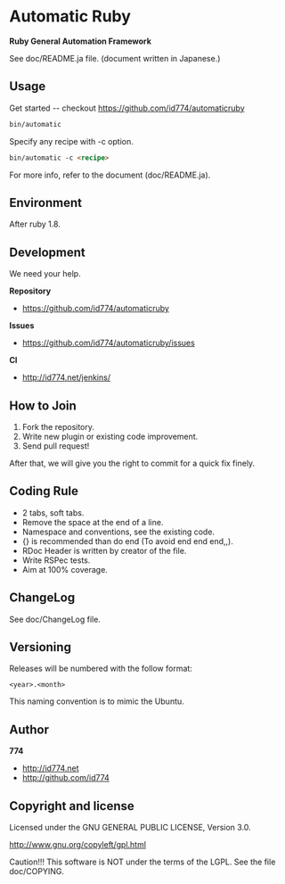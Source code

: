 Automatic Ruby
==============

**Ruby General Automation Framework**

See doc/README.ja file.
(document written in Japanese.)


Usage
-----

Get started -- checkout https://github.com/id774/automaticruby

``` html
bin/automatic
```

Specify any recipe with -c option.

``` html
bin/automatic -c <recipe>
```

For more info, refer to the document (doc/README.ja).


Environment
-----------

After ruby 1.8.


Development
-----------

We need your help.

**Repository**

+ https://github.com/id774/automaticruby

**Issues**

+ https://github.com/id774/automaticruby/issues

**CI**

+ http://id774.net/jenkins/


How to Join
-----------

1. Fork the repository.
2. Write new plugin or existing code improvement.
3. Send pull request!

After that, we will give you the right to commit for a quick fix finely.


Coding Rule
-----------

+ 2 tabs, soft tabs.
+ Remove the space at the end of a line.
+ Namespace and conventions, see the existing code.
+ {} is recommended than do end (To avoid end end end,,).
+ RDoc Header is written by creator of the file.
+ Write RSPec tests.
+ Aim at 100% coverage.


ChangeLog
---------

See doc/ChangeLog file.


Versioning
----------

Releases will be numbered with the follow format:

`<year>.<month>`

This naming convention is to mimic the Ubuntu.


Author
------

**774**

+ http://id774.net
+ http://github.com/id774


Copyright and license
---------------------

Licensed under the GNU GENERAL PUBLIC LICENSE, Version 3.0.

  http://www.gnu.org/copyleft/gpl.html

Caution!!! This software is NOT under the terms of the LGPL.
See the file doc/COPYING.


